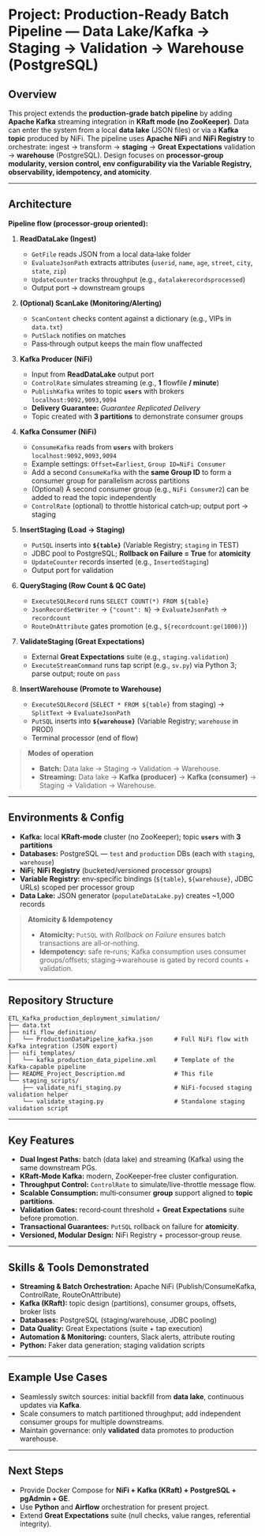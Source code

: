 # Project: Production-Ready Batch Pipeline — Data Lake/Kafka → Staging → Validation → Warehouse (PostgreSQL)

## Overview
This project extends the **production-grade batch pipeline** by adding **Apache Kafka** streaming integration in **KRaft mode (no ZooKeeper)**. Data can enter the system from a local **data lake** (JSON files) or via a **Kafka topic** produced by NiFi. The pipeline uses **Apache NiFi** and **NiFi Registry** to orchestrate: ingest → transform → **staging** → **Great Expectations** validation → **warehouse** (PostgreSQL). Design focuses on **processor‑group modularity, version control, env configurability via the Variable Registry, observability, idempotency, and atomicity**.

---

## Architecture
**Pipeline flow (processor‑group oriented):**
1. **ReadDataLake (Ingest)**  
   - `GetFile` reads JSON from a local data‑lake folder  
   - `EvaluateJsonPath` extracts attributes (`userid`, `name`, `age`, `street`, `city`, `state`, `zip`)  
   - `UpdateCounter` tracks throughput (e.g., `datalakerecordsprocessed`)  
   - Output port → downstream groups

2. **(Optional) ScanLake (Monitoring/Alerting)**  
   - `ScanContent` checks content against a dictionary (e.g., VIPs in `data.txt`)  
   - `PutSlack` notifies on matches  
   - Pass‑through output keeps the main flow unaffected

3. **Kafka Producer (NiFi)**  
   - Input from **ReadDataLake** output port  
   - `ControlRate` simulates streaming (e.g., **1** flowfile **/ minute**)  
   - `PublishKafka` writes to topic **`users`** with brokers `localhost:9092,9093,9094`  
   - **Delivery Guarantee:** *Guarantee Replicated Delivery*  
   - Topic created with **3 partitions** to demonstrate consumer groups

4. **Kafka Consumer (NiFi)**  
   - `ConsumeKafka` reads from **`users`** with brokers `localhost:9092,9093,9094`  
   - Example settings: `Offset=Earliest`, `Group ID=NiFi Consumer`  
   - Add a second `ConsumeKafka` with the **same Group ID** to form a consumer group for parallelism across partitions  
   - (Optional) A second consumer group (e.g., `NiFi Consumer2`) can be added to read the topic independently  
   - `ControlRate` (optional) to throttle historical catch‑up; output port → staging

5. **InsertStaging (Load → Staging)**  
   - `PutSQL` inserts into **`${table}`** (Variable Registry; `staging` in TEST)  
   - JDBC pool to PostgreSQL; **Rollback on Failure = True** for **atomicity**  
   - `UpdateCounter` records inserted (e.g., `InsertedStaging`)  
   - Output port for validation

6. **QueryStaging (Row Count & QC Gate)**  
   - `ExecuteSQLRecord` runs `SELECT COUNT(*) FROM ${table}`  
   - `JsonRecordSetWriter` → `{"count": N}` → `EvaluateJsonPath` → `recordcount`  
   - `RouteOnAttribute` gates promotion (e.g., `${recordcount:ge(1000)}`)

7. **ValidateStaging (Great Expectations)**  
   - External **Great Expectations** suite (e.g., `staging.validation`)  
   - `ExecuteStreamCommand` runs tap script (e.g., `sv.py`) via Python 3; parse output; route on `pass`

8. **InsertWarehouse (Promote to Warehouse)**  
   - `ExecuteSQLRecord` (`SELECT * FROM ${table}` from staging) → `SplitText` → `EvaluateJsonPath`  
   - `PutSQL` inserts into **`${warehouse}`** (Variable Registry; `warehouse` in PROD)  
   - Terminal processor (end of flow)

> **Modes of operation**  
> - **Batch:** Data lake → Staging → Validation → Warehouse.  
> - **Streaming:** Data lake → **Kafka (producer)** → **Kafka (consumer)** → Staging → Validation → Warehouse.

---

## Environments & Config
- **Kafka:** local **KRaft-mode** cluster (no ZooKeeper); topic **`users`** with **3 partitions**  
- **Databases:** PostgreSQL  — `test` and `production` DBs (each with `staging`, `warehouse`)  
- **NiFi**; **NiFi Registry** (bucketed/versioned processor groups)  
- **Variable Registry:** env‑specific bindings (`${table}`, `${warehouse}`, JDBC URLs) scoped per processor group  
- **Data Lake:** JSON generator (`populateDataLake.py`) creates ~1,000 records

> **Atomicity & Idempotency**  
> - **Atomicity:** `PutSQL` with *Rollback on Failure* ensures batch transactions are all‑or‑nothing.  
> - **Idempotency:** safe re‑runs; Kafka consumption uses consumer groups/offsets; staging→warehouse is gated by record counts + validation.

---

## Repository Structure
```
ETL_Kafka_production_deployment_simulation/
├── data.txt
├── nifi_flow_definition/
│   └── ProductionDataPipeline_kafka.json      # Full NiFi flow with Kafka integration (JSON export)
├── nifi_templates/
│   └── kafka_production_data_pipeline.xml     # Template of the Kafka-capable pipeline
├── README_Project_Description.md              # This file
└── staging_scripts/
    ├── validate_nifi_staging.py               # NiFi-focused staging validation helper
    └── validate_staging.py                    # Standalone staging validation script
```

---

## Key Features
- **Dual Ingest Paths:** batch (data lake) and streaming (Kafka) using the same downstream PGs.  
- **KRaft‑Mode Kafka:** modern, ZooKeeper‑free cluster configuration.  
- **Throughput Control:** `ControlRate` to simulate/live-throttle message flow.  
- **Scalable Consumption:** multi‑consumer **group** support aligned to **topic partitions**.  
- **Validation Gates:** record‑count threshold + **Great Expectations** suite before promotion.  
- **Transactional Guarantees:** `PutSQL` rollback on failure for **atomicity**.  
- **Versioned, Modular Design:** NiFi Registry + processor‑group reuse.

---

## Skills & Tools Demonstrated
- **Streaming & Batch Orchestration:** Apache NiFi (Publish/ConsumeKafka, ControlRate, RouteOnAttribute)  
- **Kafka (KRaft):** topic design (partitions), consumer groups, offsets, broker lists  
- **Databases:** PostgreSQL (staging/warehouse, JDBC pooling)  
- **Data Quality:** Great Expectations (suite + tap execution)  
- **Automation & Monitoring:** counters, Slack alerts, attribute routing  
- **Python:** Faker data generation; staging validation scripts

---

## Example Use Cases
- Seamlessly switch sources: initial backfill from **data lake**, continuous updates via **Kafka**.  
- Scale consumers to match partitioned throughput; add independent consumer groups for multiple downstreams.  
- Maintain governance: only **validated** data promotes to production warehouse.

---

## Next Steps
- Provide Docker Compose for **NiFi + Kafka (KRaft) + PostgreSQL + pgAdmin + GE**.  
- Use **Python** and **Airflow** orchestration for present project.  
- Extend **Great Expectations** suite (null checks, value ranges, referential integrity).  